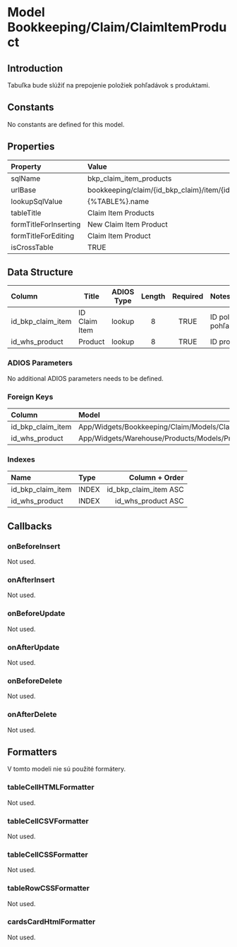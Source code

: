 # Model Bookkeeping/Claim/ClaimItemProduct

## Introduction

Tabuľka bude slúžiť na prepojenie položiek pohľadávok s produktami.

## Constants

No constants are defined for this model.

## Properties

| Property              | Value                                                             |
| :-------------------- | :---------------------------------------------------------------- |
| sqlName               | bkp_claim_item_products                                           |
| urlBase               | bookkeeping/claim/{id_bkp_claim}/item/{id_bkp_claim_item}/product |
| lookupSqlValue        | {%TABLE%}.name                                                    |
| tableTitle            | Claim Item Products                                               |
| formTitleForInserting | New Claim Item Product                                            |
| formTitleForEditing   | Claim Item Product                                                |
| isCrossTable          | TRUE                                                              |

## Data Structure

| Column            | Title         | ADIOS Type | Length | Required | Notes                 |
| :---------------- | ------------- | :--------: | :----: | :------: | :-------------------- |
| id_bkp_claim_item | ID Claim Item |   lookup   |   8    |   TRUE   | ID položky pohľadávky |
| id_whs_product    | Product       |   lookup   |   8    |   TRUE   | ID produktu           |

### ADIOS Parameters

No additional ADIOS parameters needs to be defined.

### Foreign Keys

| Column            | Model                                          | Relation | OnUpdate | OnDelete |
| :---------------- | :--------------------------------------------- | :------: | -------- | -------- |
| id_bkp_claim_item | App/Widgets/Bookkeeping/Claim/Models/ClaimItem |   1:N    | Cascade  | Cascade  |
| id_whs_product    | App/Widgets/Warehouse/Products/Models/Product  |   1:N    | Cascade  | Restrict |

### Indexes

| Name              | Type    |        Column + Order |
| :---------------- | :------ | --------------------: |
| id_bkp_claim_item | INDEX   | id_bkp_claim_item ASC |
| id_whs_product    | INDEX   |    id_whs_product ASC |

## Callbacks

### onBeforeInsert

Not used.

### onAfterInsert

Not used.

### onBeforeUpdate

Not used.

### onAfterUpdate

Not used.

### onBeforeDelete

Not used.

### onAfterDelete

Not used.

## Formatters

V tomto modeli nie sú použité formátery.

### tableCellHTMLFormatter

Not used.

### tableCellCSVFormatter

Not used.

### tableCellCSSFormatter

Not used.

### tableRowCSSFormatter

Not used.

### cardsCardHtmlFormatter

Not used.
